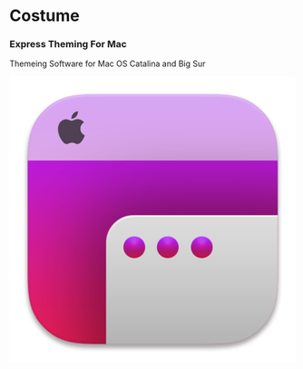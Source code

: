 # Costume
### Express Theming For Mac
Themeing Software for Mac OS Catalina and Big Sur

<p align="center">
<img src="https://raw.githubusercontent.com/R-Teer/Costume-For-Mac/master/icon.png">
</p>
